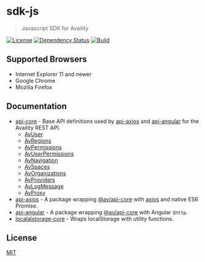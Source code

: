 # sdk-js
> Javascript SDK for Availity

[![License](https://img.shields.io/badge/license-MIT-blue.svg?style=flat-square&label=license)](http://opensource.org/licenses/MIT)
[![Dependency Status](https://img.shields.io/david/dev/Availity/sdk-js.svg?style=flat-square)](https://david-dm.org/Availity/sdk-js)
[![Build](https://img.shields.io/travis/Availity/sdk-js.svg?style=flat-square&label=build)](https://travis-ci.org/Availity/sdk-js)

## Supported Browsers

* Internet Explorer 11 and newer
* Google Chrome
* Mozilla Firefox

## Documentation

- [api-core](packages/api-core/README.md) - Base API definitions used by [api-axios](packages/api-axios/README.md) and [api-angular](api-angular/README.md) for the Availity REST API.
    * [AvUser](api-core/src/resources/README.md#avuser)
    * [AvRegions](api-core/src/resources/README.md#avregions)
    * [AvPermissions](api-core/src/resources/README.md#avpermissions)
    * [AvUserPermissions](api-core/src/resources/README.md#avuserpermissions)
    * [AvNavigation](api-core/src/resources/README.md#avnavigation)
    * [AvSpaces](api-core/src/resources/README.md#avspaces)
    * [AvOrganizations](api-core/src/resources/README.md#avorganizations)
    * [AvProviders](api-core/src/resources/README.md#avproviders)
    * [AvLogMessage](api-core/src/resources/README.md#avlogmessage)
    * [AvProxy](api-core/src/resources/README.md#avproxy)
- [api-axios](packages/api-axios/README.md) - A package wrapping [@av/api-core](../api-core/README.md) with [axios](https://github.com/axios/axios) and native ES6 Promise. 
- [api-angular](packages/api-angular/README.md) - A package wrapping [@av/api-core](../api-core/README.md) with Angular `$http`.
- [localalstorage-core](packages/localstorage-core/README.md) - Wraps localStorage with utility functions. 

## License
[MIT](./LICENSE)
